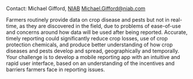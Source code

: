 Contact: Michael Gifford, [NIAB](NIAB "wikilink")
<Michael.Gifford@niab.com>

Farmers routinely provide data on crop disease and pests but not in
real-time, as they are discovered in the field, due to problems of
ease-of-use and concerns around how data will be used after being
reported. Accurate, timely reporting could significantly reduce crop
losses, use of crop protection chemicals, and produce better
understanding of how crop diseases and pests develop and spread,
geographically and temporally. Your challenge is to develop a mobile
reporting app with an intuitive and rapid user interface, based on an
understanding of the incentives and barriers farmers face in reporting
issues.